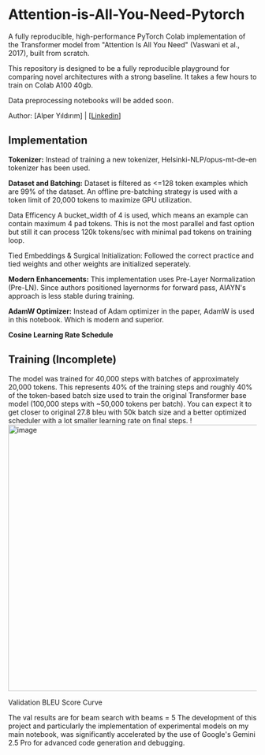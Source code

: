 # Attention-is-All-You-Need-Pytorch
A fully reproducible, high-performance PyTorch Colab implementation of the Transformer model from "Attention Is All You Need" (Vaswani et al., 2017), built from scratch.

This repository is designed to be a fully reproducible playground for comparing novel architectures with a strong baseline. It takes a few hours to train on Colab A100 40gb.

Data preprocessing notebooks will be added soon.

Author: [Alper Yıldırım] | [[Linkedin](https://www.linkedin.com/in/alper-yildirim-8b6b6a228/)]

## Implementation

**Tokenizer:** Instead of training a new tokenizer, Helsinki-NLP/opus-mt-de-en tokenizer has been used.

**Dataset and Batching:** Dataset is filtered as <=128 token examples which are 99% of the dataset. An offline pre-batching strategy is used with a token limit of 20,000 tokens to maximize GPU utilization.

Data Efficency A bucket_width of 4 is used, which means an example can contain maximum 4 pad tokens. This is not the most parallel and fast option but still it can process 120k tokens/sec with minimal pad tokens on training loop.

Tied Embeddings & Surgical Initialization: Followed the correct practice and tied weights and other weights are initialized seperately.

**Modern Enhancements:** This implementation uses Pre-Layer Normalization (Pre-LN). Since authors positioned layernorms for forward pass, AIAYN's approach is less stable during training.

**AdamW Optimizer:** Instead of Adam optimizer in the paper, AdamW is used in this notebook. Which is modern and superior.

**Cosine Learning Rate Schedule** 

## Training (Incomplete)

The model was trained for 40,000 steps with batches of approximately 20,000 tokens. This represents 40% of the training steps and roughly 40% of the token-based batch size used to train the original Transformer base model (100,000 steps with ~50,000 tokens per batch).
You can expect it to get closer to original 27.8 bleu with 50k batch size and a better optimized scheduler with a lot smaller learning rate on final steps.
!<img width="943" height="541" alt="image" src="https://github.com/user-attachments/assets/d4cdf39d-5bc1-48fb-9265-4fcdee73cddd" />


Validation BLEU Score Curve

The val results are for beam search with beams = 5
The development of this project and particularly the implementation of experimental models on my main notebook, was significantly accelerated by the use of Google's Gemini 2.5 Pro for advanced code generation and debugging.
